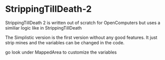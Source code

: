 # StrippingTillDeath-2
StrippingTillDeath 2 is written out of scratch for OpenComputers but uses a similiar logic like in StrippingTillDeath

The Simplistic version is the first version without any good features. It just strip mines and the variables can be changed in the code.

go look under MappedArea to customize the variables
